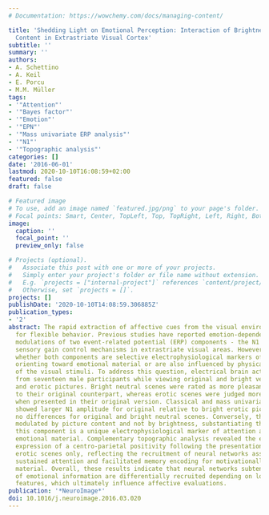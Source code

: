 ```yaml
---
# Documentation: https://wowchemy.com/docs/managing-content/

title: 'Shedding Light on Emotional Perception: Interaction of Brightness and Semantic
  Content in Extrastriate Visual Cortex'
subtitle: ''
summary: ''
authors:
- A. Schettino
- A. Keil
- E. Porcu
- M.M. Müller
tags:
- '"Attention"'
- '"Bayes factor"'
- '"Emotion"'
- '"EPN"'
- '"Mass univariate ERP analysis"'
- '"N1"'
- '"Topographic analysis"'
categories: []
date: '2016-06-01'
lastmod: 2020-10-10T16:08:59+02:00
featured: false
draft: false

# Featured image
# To use, add an image named `featured.jpg/png` to your page's folder.
# Focal points: Smart, Center, TopLeft, Top, TopRight, Left, Right, BottomLeft, Bottom, BottomRight.
image:
  caption: ''
  focal_point: ''
  preview_only: false

# Projects (optional).
#   Associate this post with one or more of your projects.
#   Simply enter your project's folder or file name without extension.
#   E.g. `projects = ["internal-project"]` references `content/project/deep-learning/index.md`.
#   Otherwise, set `projects = []`.
projects: []
publishDate: '2020-10-10T14:08:59.306885Z'
publication_types:
- '2'
abstract: The rapid extraction of affective cues from the visual environment is crucial
  for flexible behavior. Previous studies have reported emotion-dependent amplitude
  modulations of two event-related potential (ERP) components - the N1 and EPN - reflecting
  sensory gain control mechanisms in extrastriate visual areas. However, it is unclear
  whether both components are selective electrophysiological markers of attentional
  orienting toward emotional material or are also influenced by physical features
  of the visual stimuli. To address this question, electrical brain activity was recorded
  from seventeen male participants while viewing original and bright versions of neutral
  and erotic pictures. Bright neutral scenes were rated as more pleasant compared
  to their original counterpart, whereas erotic scenes were judged more positively
  when presented in their original version. Classical and mass univariate ERP analysis
  showed larger N1 amplitude for original relative to bright erotic pictures, with
  no differences for original and bright neutral scenes. Conversely, the EPN was only
  modulated by picture content and not by brightness, substantiating the idea that
  this component is a unique electrophysiological marker of attention allocation toward
  emotional material. Complementary topographic analysis revealed the early selective
  expression of a centro-parietal positivity following the presentation of original
  erotic scenes only, reflecting the recruitment of neural networks associated with
  sustained attention and facilitated memory encoding for motivationally relevant
  material. Overall, these results indicate that neural networks subtending the extraction
  of emotional information are differentially recruited depending on low-level perceptual
  features, which ultimately influence affective evaluations.
publication: '*NeuroImage*'
doi: 10.1016/j.neuroimage.2016.03.020
---
```

